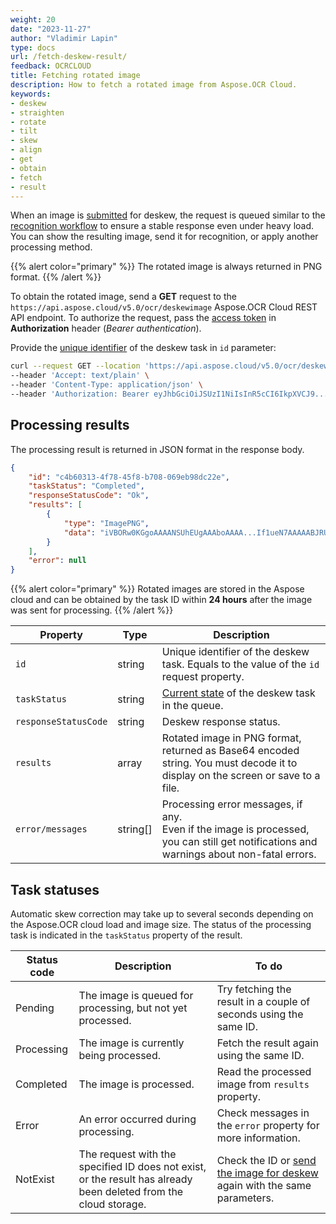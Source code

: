 ```yaml
---
weight: 20
date: "2023-11-27"
author: "Vladimir Lapin"
type: docs
url: /fetch-deskew-result/
feedback: OCRCLOUD
title: Fetching rotated image
description: How to fetch a rotated image from Aspose.OCR Cloud.
keywords:
- deskew
- straighten
- rotate
- tilt
- skew
- align
- get
- obtain
- fetch
- result
---
```


When an image is [submitted](/ocr/send-image-for-deskew/#using-the-dedicated-endpoint) for deskew, the request is queued similar to the [recognition workflow](/ocr/recognition-workflow/) to ensure a stable response even under heavy load. You can show the resulting image, send it for recognition, or apply another processing method.

{{% alert color="primary" %}}
The rotated image is always returned in PNG format.
{{% /alert %}}

To obtain the rotated image, send a **GET** request to the `https://api.aspose.cloud/v5.0/ocr/deskewimage` Aspose.OCR Cloud REST API endpoint. To authorize the request, pass the [access token](/ocr/authorization/) in **Authorization** header (_Bearer authentication_).

Provide the [unique identifier](/ocr/send-image-for-deskew/#return-value) of the deskew task in `id` parameter:

```bash
curl --request GET --location 'https://api.aspose.cloud/v5.0/ocr/deskewimage?id=c4b60313-4f78-45f8-b708-069eb98dc22e' \
--header 'Accept: text/plain' \
--header 'Content-Type: application/json' \
--header 'Authorization: Bearer eyJhbGciOiJSUzI1NiIsInR5cCI6IkpXVCJ9...HaRYOxBcCRCPLnrFCVXpw7UA' \
```

## Processing results

The processing result is returned in JSON format in the response body.

```json
{
	"id": "c4b60313-4f78-45f8-b708-069eb98dc22e",
	"taskStatus": "Completed",
	"responseStatusCode": "Ok",
	"results": [
		{
			"type": "ImagePNG",
			"data": "iVBORw0KGgoAAAANSUhEUgAAAboAAAA...If1ueN7AAAAABJRU5ErkJggg=="
		}
	],
	"error": null
}
```

{{% alert color="primary" %}}
Rotated images are stored in the Aspose cloud and can be obtained by the task ID within **24 hours** after the image was sent for processing.
{{% /alert %}}

Property | Type | Description
--------- | ---- | -----------
`id` | string | Unique identifier of the deskew task. Equals to the value of the `id` request property.
`taskStatus` | string | [Current state](#task-statuses) of the deskew task in the queue.
`responseStatusCode` | string | Deskew response status.
`results` | array | Rotated image in PNG format, returned as Base64 encoded string. You must decode it to display on the screen or save to a file.
`error/messages` | string[] | Processing error messages, if any.<br />Even if the image is processed, you can still get notifications and warnings about non-fatal errors.

## Task statuses

Automatic skew correction may take up to several seconds depending on the Aspose.OCR cloud load and image size. The status of the processing task is indicated in the `taskStatus` property of the result.

Status code | Description | To do
----------- | ----------- | ------
Pending | The image is queued for processing, but not yet processed. | Try fetching the result in a couple of seconds using the same ID.
Processing | The image is currently being processed. | Fetch the result again using the same ID.
Completed | The image is processed. | Read the processed image from `results` property.
Error | An error occurred during processing. | Check messages in the `error` property for more information.
NotExist | The request with the specified ID does not exist, or the result has already been deleted from the cloud storage. | Check the ID or [send the image for deskew](/ocr/send-image-for-deskew/#using-the-dedicated-endpoint) again with the same parameters.
